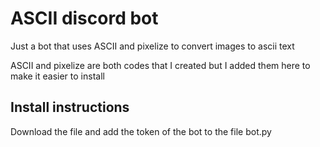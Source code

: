 # ASCII discord bot

Just a bot that uses ASCII and pixelize to convert images to ascii text

ASCII and pixelize are both codes that I created but I added them here to make it easier to install

## Install instructions

Download the file and add the token of the bot to the file bot.py